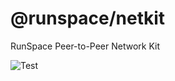 # @runspace/netkit
RunSpace Peer-to-Peer Network Kit

![Test](https://github.com/runspacegit/netkit/workflows/Test/badge.svg)
